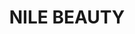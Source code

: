 ---
title: NILE BEAUTY
description: This is a web-app, currently for the beauty/salon companies globally, in place for attending exhibitions in person. 
bodyText: <strong>Problem (What This App Accomplishes)</strong><br>Not only with COVID-19, many people rely on smartphone and web these days to connect with people and businesses. Spending too much money and time on attending exhibitions all over the world can be an hassle.<br><br><strong>The Solution</strong><br>NILE - the online business matching app, without worrying about attending exhibitions in person; chat and grow business relationships from there.<br><strong>The Process</strong><br>I've researched into user persona and designs of many services, both online exhibitions and also social media, such as Facebook, LinkedIn, etc. Online exhibition apps have booths to gather information or even take a break, and in terms of creating as a web-app, it's attainable but needs more engineers. So, instead...we've implemented a Facebook/LinkedIn type of system to be able to chat after businesses are matched based on an article they read or product that they are interested in.The design of the site is primarily based on the color scheme of the logo, which was created even before the production of the site was started. Using Ruby On Rails with Vue, in terms of coding, my role was front-end, and got more strenghs in coding with Vue.js.
img: NILE-BEAUTY.png
alt: KAMI-1
url: https://beauty.nile.inc
---